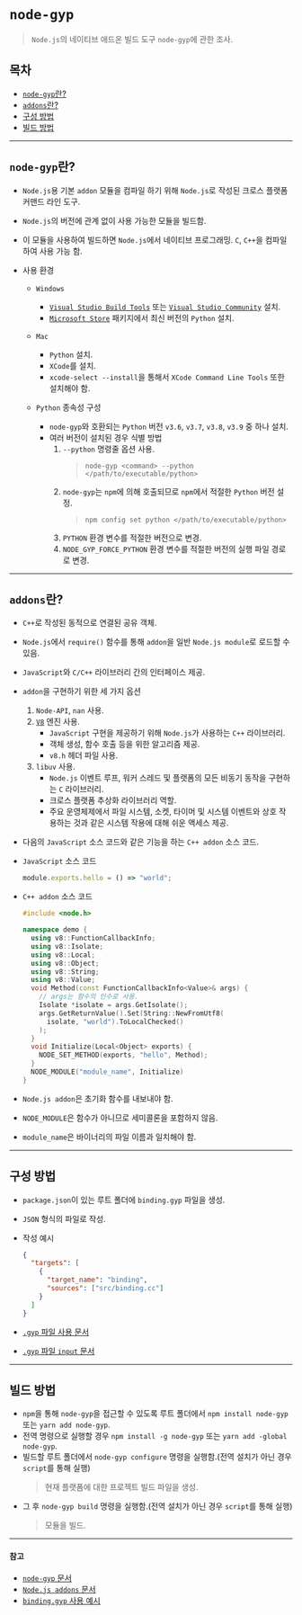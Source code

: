 # `node-gyp`

> `Node.js`의 네이티브 애드온 빌드 도구 `node-gyp`에 관한 조사.

## 목차

- [`node-gyp`란?](#node-gyp란)
- [`addons`란?](#addons란)
- [구성 방법](#구성-방법)
- [빌드 방법](#빌드-방법)

---

## `node-gyp`란?

- `Node.js`용 기본 `addon` 모듈을 컴파일 하기 위해 `Node.js`로 작성된 크로스 플랫폼 커맨드 라인 도구.
- `Node.js`의 버전에 관계 없이 사용 가능한 모듈을 빌드함.
- 이 모듈을 사용하여 빌드하면 `Node.js`에서 네이티브 프로그래밍. `C`, `C++`을 컴파일하여 사용 가능 함.
- 사용 환경

  - `Windows`

    - [`Visual Studio Build Tools`](https://visualstudio.microsoft.com/ko/thank-you-downloading-visual-studio/?sku=BuildTools) 또는 [`Visual Studio Community`](https://visualstudio.microsoft.com/ko/thank-you-downloading-visual-studio/?sku=Community) 설치.
    - [`Microsoft Store`](https://docs.python.org/3/using/windows.html#the-microsoft-store-package) 패키지에서 최신 버전의 `Python` 설치.

  - `Mac`

    - `Python` 설치.
    - `XCode`를 설치.
    - `xcode-select --install`을 통해서 `XCode Command Line Tools` 또한 설치해야 함.

  - `Python` 종속성 구성

    - `node-gyp`와 호환되는 `Python` 버전 `v3.6`, `v3.7`, `v3.8`, `v3.9` 중 하나 설치.
    - 여러 버전이 설치된 경우 식별 방법
      1. `--python` 명령줄 옵션 사용.
         > `node-gyp <command> --python </path/to/executable/python>`
      2. `node-gyp`는 `npm`에 의해 호출되므로 `npm`에서 적절한 `Python` 버전 설정.
         > `npm config set python </path/to/executable/python>`
      3. `PYTHON` 환경 변수를 적절한 버전으로 변경.
      4. `NODE_GYP_FORCE_PYTHON` 환경 변수를 적절한 버전의 실행 파일 경로로 변경.

---

## `addons`란?

- `C++`로 작성된 동적으로 연결된 공유 객체.
- `Node.js`에서 `require()` 함수를 통해 `addon`을 일반 `Node.js module`로 로드할 수 있음.
- `JavaScript`와 `C/C++` 라이브러리 간의 인터페이스 제공.
- `addon`을 구현하기 위한 세 가지 옵션

  1. `Node-API`, `nan` 사용.
  2. [`V8`](https://v8docs.nodesource.com/) 엔진 사용.
     - `JavaScript` 구현을 제공하기 위해 `Node.js`가 사용하는 `C++` 라이브러리.
     - 객체 생성, 함수 호출 등을 위한 알고리즘 제공.
     - `v8.h` 헤더 파일 사용.
  3. `libuv` 사용.
     - `Node.js` 이벤트 루프, 워커 스레드 및 플랫폼의 모든 비동기 동작을 구현하는 `C` 라이브러리.
     - 크로스 플랫폼 추상화 라이브러리 역할.
     - 주요 운영체제에서 파일 시스템, 소켓, 타이머 및 시스템 이벤트와 상호 작용하는 것과 같은 시스템 작용에 대해 쉬운 액세스 제공.

- 다음의 `JavaScript` 소스 코드와 같은 기능을 하는 `C++ addon` 소스 코드.

- `JavaScript` 소스 코드

  ```js
  module.exports.hello = () => "world";
  ```

- `C++ addon` 소스 코드

  ```cpp
  #include <node.h>

  namespace demo {
    using v8::FunctionCallbackInfo;
    using v8::Isolate;
    using v8::Local;
    using v8::Object;
    using v8::String;
    using v8::Value;
    void Method(const FunctionCallbackInfo<Value>& args) {
      // args는 함수의 인수로 사용.
      Isolate *isolate = args.GetIsolate();
      args.GetReturnValue().Set(String::NewFromUtf8(
        isolate, "world").ToLocalChecked()
      );
    }
    void Initialize(Local<Object> exports) {
      NODE_SET_METHOD(exports, "hello", Method);
    }
    NODE_MODULE("module_name", Initialize)
  }
  ```

- `Node.js addon`은 초기화 함수를 내보내야 함.
- `NODE_MODULE`은 함수가 아니므로 세미콜론을 포함하지 않음.
- `module_name`은 바이너리의 파일 이름과 일치해야 함.

---

## 구성 방법

- `package.json`이 있는 루트 폴더에 `binding.gyp` 파일을 생성.
- `JSON` 형식의 파일로 작성.
- 작성 예시

  ```json
  {
    "targets": [
      {
        "target_name": "binding",
        "sources": ["src/binding.cc"]
      }
    ]
  }
  ```

- [`.gyp` 파일 사용 문서](https://gyp.gsrc.io/docs/UserDocumentation.md)
- [`.gyp` 파일 `input` 문서](https://gyp.gsrc.io/docs/InputFormatReference.md)

---

## 빌드 방법

- `npm`을 통해 `node-gyp`을 접근할 수 있도록 루트 폴더에서 `npm install node-gyp` 또는 `yarn add node-gyp`.
- 전역 명령으로 실행할 경우 `npm install -g node-gyp` 또는 `yarn add -global node-gyp`.
- 빌드할 루트 폴더에서 `node-gyp configure` 명령을 실행함.(전역 설치가 아닌 경우 `script`를 통해 실행)
  > 현재 플랫폼에 대한 프로젝트 빌드 파일을 생성.
- 그 후 `node-gyp build` 명령을 실행함.(전역 설치가 아닌 경우 `script`를 통해 실행)
  > 모듈을 빌드.

---

#### 참고

- [`node-gyp` 문서](https://github.com/nodejs/node-gyp/tree/2ef5fb86277c4d81baffc0b9f642a8d86be1bfa5/docs)
- [`Node.js addons` 문서](https://nodejs.org/api/addons.html)
- [`binding.gyp` 사용 예시](https://github.com/nodejs/node-gyp/blob/HEAD/docs/binding.gyp-files-in-the-wild.md)
